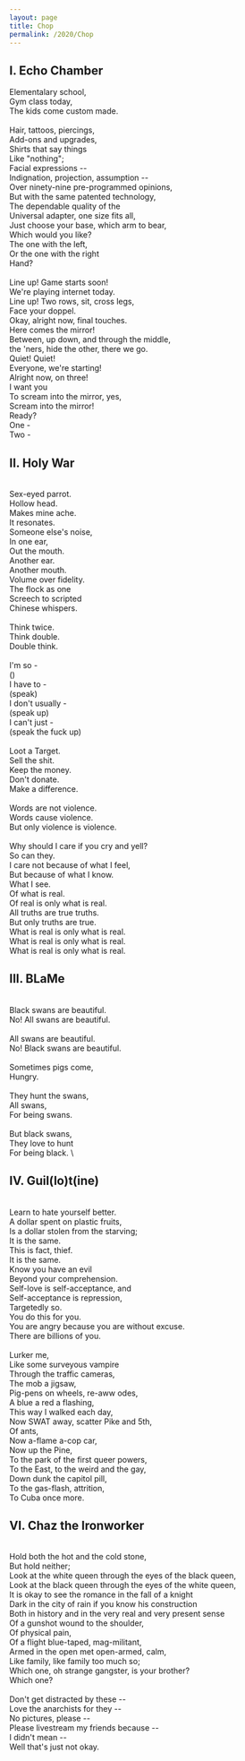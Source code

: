 ```yaml
---
layout: page
title: Chop
permalink: /2020/Chop
---
```


## I. Echo Chamber

Elementalary school, \
Gym class today, \
The kids come custom made. \
\
Hair, tattoos, piercings, \
Add-ons and upgrades, \
Shirts that say things \
Like "nothing"; \
Facial expressions -- \
Indignation, projection, assumption -- \
Over ninety-nine pre-programmed opinions, \
But with the same patented technology, \
The dependable quality of the  \
Universal adapter, one size fits all, \
Just choose your base, which arm to bear, \
Which would you like? \
The one with the left,  \
Or the one with the right  \
Hand? \
\
Line up! Game starts soon! \
We're playing internet today. \
Line up! Two rows, sit, cross legs,  \
Face your doppel. \
Okay, alright now, final touches.  \
Here comes the mirror!  \
Between, up down, and through the middle,  \
the 'ners, hide the other, there we go. \
Quiet! Quiet! \
Everyone, we're starting! \
Alright now, on three! \
I want you \
To scream into the mirror, yes, \
Scream into the mirror! \
Ready? \
One - \
Two - 

## II. Holy War
\
Sex-eyed parrot. \
Hollow head. \
Makes mine ache. \
It resonates. \
Someone else's noise, \
In one ear, \
Out the mouth. \
Another ear. \
Another mouth. \
Volume over fidelity. \
The flock as one \
Screech to scripted  \
Chinese whispers. \
\
Think twice. \
Think double. \
Double think. \
\
I'm so - \
() \
I have to - \
(speak) \
I don't usually -  \
(speak up) \
I can't just - \
(speak the fuck up) \
\
Loot a Target. \
Sell the shit. \
Keep the money. \
Don't donate. \
Make a difference. \
\
Words are not violence. \
Words cause violence. \
But only violence is violence. \
\
Why should I care if you cry and yell? \
So can they. \
I care not because of what I feel, \
But because of what I know. \
What I see. \
Of what is real. \
Of real is only what is real. \
All truths are true truths. \
But only truths are true. \
What is real is only what is real. \
What is real is only what is real. \
What is real is only what is real.

## III. BLaMe
\
Black swans are beautiful. \
No! All swans are beautiful. \
\
All swans are beautiful. \
No! Black swans are beautiful. \
\
Sometimes pigs come,  \
Hungry. \
\
They hunt the swans,  \
All swans, \
For being swans. \
\
But black swans, \
They love to hunt \
For being black. \

## IV. Guil(lo)t(ine)
\
Learn to hate yourself better. \
A dollar spent on plastic fruits, \
Is a dollar stolen from the starving; \
It is the same. \
This is fact, thief. \
It is the same. \
Know you have an evil \
Beyond your comprehension. \
Self-love is self-acceptance, and \
Self-acceptance is repression, \
Targetedly so. \
You do this for you. \
You are angry because you are without excuse. \
There are billions of you. \
\
Lurker me, \
Like some surveyous vampire \
Through the traffic cameras, \
The mob a jigsaw, \
Pig-pens on wheels, re-aww odes, \
A blue a red a flashing, \
This way I walked each day, \
Now SWAT away, scatter Pike and 5th, \
Of ants, \
Now a-flame a-cop car, \
Now up the Pine, \
To the park of the first queer powers, \
To the East, to the weird and the gay, \
Down dunk the capitol pill, \
To the gas-flash, attrition, \
To Cuba once more. 

## VI. Chaz the Ironworker
\
Hold both the hot and the cold stone, \
But hold neither; \
Look at the white queen through the eyes of the black queen, \
Look at the black queen through the eyes of the white queen, \
It is okay to see the romance in the fall of a knight \
Dark in the city of rain if you know his construction \
Both in history and in the very real and very present sense \
Of a gunshot wound to the shoulder, \
Of physical pain, \
Of a flight blue-taped, mag-militant, \
Armed in the open met open-armed, calm, \
Like family, like family too much so; \
Which one, oh strange gangster, is your brother? \
Which one? \
\
Don't get distracted by these -- \
Love the anarchists for they -- \
No pictures, please -- \
Please livestream my friends because -- \
I didn't mean -- \
Well that's just not okay. 

